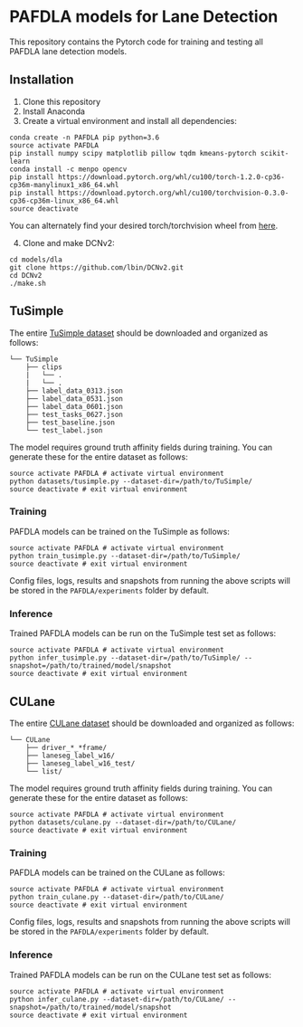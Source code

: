 # PAFDLA models for Lane Detection

This repository contains the Pytorch code for training and testing all PAFDLA lane detection models.

## Installation
1) Clone this repository
2) Install Anaconda
3) Create a virtual environment and install all dependencies:
```shell
conda create -n PAFDLA pip python=3.6
source activate PAFDLA
pip install numpy scipy matplotlib pillow tqdm kmeans-pytorch scikit-learn
conda install -c menpo opencv
pip install https://download.pytorch.org/whl/cu100/torch-1.2.0-cp36-cp36m-manylinux1_x86_64.whl
pip install https://download.pytorch.org/whl/cu100/torchvision-0.3.0-cp36-cp36m-linux_x86_64.whl
source deactivate
```
You can alternately find your desired torch/torchvision wheel from [here](https://download.pytorch.org/whl/torch_stable.html).

4) Clone and make DCNv2:
```shell
cd models/dla
git clone https://github.com/lbin/DCNv2.git
cd DCNv2
./make.sh
```

## TuSimple
The entire [TuSimple dataset](https://github.com/TuSimple/tusimple-benchmark/issues/3) should be downloaded and organized as follows:
```plain
└── TuSimple
    ├── clips
    |   └── .
    |   └── .
    ├── label_data_0313.json
    ├── label_data_0531.json
    ├── label_data_0601.json
    ├── test_tasks_0627.json
    ├── test_baseline.json
    └── test_label.json
```
The model requires ground truth affinity fields during training. You can generate these for the entire dataset as follows:
```shell
source activate PAFDLA # activate virtual environment
python datasets/tusimple.py --dataset-dir=/path/to/TuSimple/
source deactivate # exit virtual environment
```

### Training
PAFDLA models can be trained on the TuSimple as follows:
```shell
source activate PAFDLA # activate virtual environment
python train_tusimple.py --dataset-dir=/path/to/TuSimple/
source deactivate # exit virtual environment
```
Config files, logs, results and snapshots from running the above scripts will be stored in the `PAFDLA/experiments` folder by default.

### Inference
Trained PAFDLA models can be run on the TuSimple test set as follows:
```shell
source activate PAFDLA # activate virtual environment
python infer_tusimple.py --dataset-dir=/path/to/TuSimple/ --snapshot=/path/to/trained/model/snapshot
source deactivate # exit virtual environment
```

## CULane
The entire [CULane dataset](https://xingangpan.github.io/projects/CULane.html) should be downloaded and organized as follows:
```plain
└── CULane
    ├── driver_*_*frame/
    ├── laneseg_label_w16/
    ├── laneseg_label_w16_test/
    └── list/
```
The model requires ground truth affinity fields during training. You can generate these for the entire dataset as follows:
```shell
source activate PAFDLA # activate virtual environment
python datasets/culane.py --dataset-dir=/path/to/CULane/
source deactivate # exit virtual environment
```

### Training
PAFDLA models can be trained on the CULane as follows:
```shell
source activate PAFDLA # activate virtual environment
python train_culane.py --dataset-dir=/path/to/CULane/
source deactivate # exit virtual environment
```
Config files, logs, results and snapshots from running the above scripts will be stored in the `PAFDLA/experiments` folder by default.

### Inference
Trained PAFDLA models can be run on the CULane test set as follows:
```shell
source activate PAFDLA # activate virtual environment
python infer_culane.py --dataset-dir=/path/to/CULane/ --snapshot=/path/to/trained/model/snapshot
source deactivate # exit virtual environment
```
